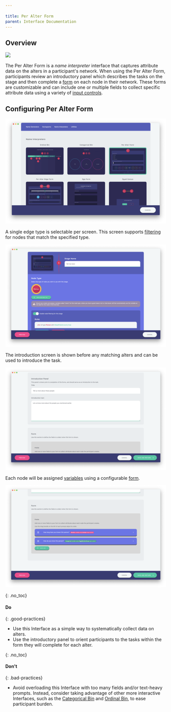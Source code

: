 ```yaml
---

title: Per Alter Form
parent: Interface Documentation
---
```

## Overview

![](/assets/img/interface-documentation/per-alter-form/example.png")

The Per Alter Form is a _name interpreter_ interface that captures attribute data on the alters in a participant's network. When using the Per Alter Form, participants review an introductory panel which describes the tasks on the stage and then complete a [form](../key-concepts/forms.md) on each node in their network. These forms are customizable and can include one or multiple fields to collect specific attribute data using a variety of [input controls](../key-concepts/input-controls.md). 

## Configuring Per Alter Form

![](/assets/img/interface-documentation/per-alter-form/add-screen.png)

A single edge type is selectable per screen. This screen supports [filtering](../key-concepts/filtering.md) for nodes that match the specified type.

![](/assets/img/interface-documentation/per-alter-form/architect-node-type.png)

The introduction screen is shown before any matching alters and can be used to introduce the task.

![](/assets/img/interface-documentation/per-alter-form/architect-intro.png)

Each node will be assigned [variables](../key-concepts/variable-types.md) using a configurable [form](../key-concepts/forms.md).

![](/assets/img/interface-documentation/per-alter-form/architect-form.png)

{: .no_toc}
#### Do

{: .good-practices}
- Use this Interface as a simple way to systematically collect data on alters. 
- Use the introductory panel to orient participants to the tasks within the form they will complete for each alter.


{: .no_toc}
#### Don't

{: .bad-practices}
- Avoid overloading this Interface with too many fields and/or text-heavy prompts. Instead, consider taking advantage of other more interactive Interfaces, such as the [Categorical Bin](./categorical-bin.md) and [Ordinal Bin](./ordinal-bin.md), to ease participant burden. 
